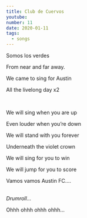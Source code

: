 ```yaml
---
title: Club de Cuervos
youtube: 
number: 11
date: 2020-01-11
tags:
  - songs
---
```


Somos los verdes

From near and far away.

We came to sing for Austin

All the livelong day x2

<br> 

We will sing when you are up

Even louder when you’re down

We will stand with you forever

Underneath the violet crown

We will sing for you to win

We will jump for you to score

Vamos vamos Austin FC....

<br> 
<i>Drumroll...</i>
<br> 

Ohhh ohhh ohhh ohhh...
